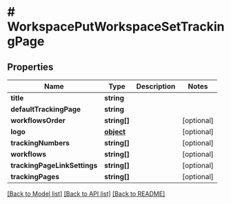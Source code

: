 # # WorkspacePutWorkspaceSetTrackingPage

## Properties

Name | Type | Description | Notes
------------ | ------------- | ------------- | -------------
**title** | **string** |  | 
**defaultTrackingPage** | **string** |  | 
**workflowsOrder** | **string[]** |  | [optional] 
**logo** | [**object**](.md) |  | [optional] 
**trackingNumbers** | **string[]** |  | [optional] 
**workflows** | **string[]** |  | [optional] 
**trackingPageLinkSettings** | **string[]** |  | [optional] 
**trackingPages** | **string[]** |  | [optional] 

[[Back to Model list]](../../README.md#documentation-for-models) [[Back to API list]](../../README.md#documentation-for-api-endpoints) [[Back to README]](../../README.md)


